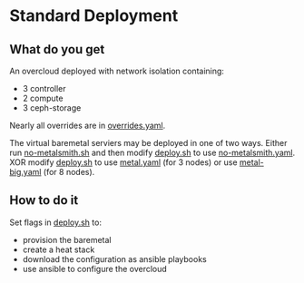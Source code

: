 # Standard Deployment

## What do you get

An overcloud deployed with network isolation containing:

- 3 controller
- 2 compute
- 3 ceph-storage

Nearly all overrides are in [overrides.yaml](overrides.yaml).

The virtual baremetal serviers may be deployed in one of two ways.
Either run [no-metalsmith.sh](no-metalsmith.sh) and then modify
[deploy.sh](deploy.sh) to use [no-metalsmith.yaml](no-metalsmith.yaml).
XOR modify [deploy.sh](deploy.sh) to use [metal.yaml](metal.yaml)
(for 3 nodes) or use [metal-big.yaml](metal-big.yaml) (for 8 nodes).

## How to do it

Set flags in [deploy.sh](deploy.sh) to: 

- provision the baremetal
- create a heat stack
- download the configuration as ansible playbooks
- use ansible to configure the overcloud

<!-- Use [validate.sh](validate.sh) to transfer files to the controller -->
<!-- node and run a validation (this is only necessary since the undercloud -->
<!-- cannot reach the "external" network where the overcloud services -->
<!-- listen). The validation then: -->

<!-- - Reports on Ceph status -->
<!-- - Creates a Cinder volume (and shows it in ceph volumes pool) -->
<!-- - Creates a Glance image (and shows it in ceph images pool) -->
<!-- - Creates a private Neutron network -->
<!-- - Creates a Nova instance -->
